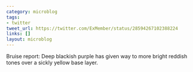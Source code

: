 ```yaml
---
category: microblog
tags:
- twitter
tweet_url: https://twitter.com/ExMember/status/28594267102388224
links: []
layout: microblog
---
```

Bruise report: Deep blackish purple has given way to more bright reddish tones over a sickly yellow base layer.
